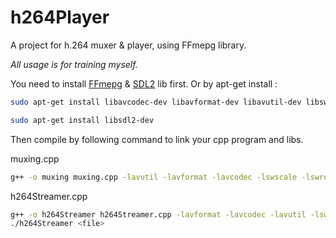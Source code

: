 # h264Player
A project for h.264 muxer &amp; player, using FFmepg library.

*All usage is for training myself.*

You need to install [FFmepg](https://github.com/FFmpeg/FFmpeg) & [SDL2](https://github.com/libsdl-org/SDL) lib first.
Or by apt-get install :
```bash
sudo apt-get install libavcodec-dev libavformat-dev libavutil-dev libswscale-dev libavdevice-dev
```
```bash
sudo apt-get install libsdl2-dev
```

Then compile by following command to link your cpp program and libs.

muxing.cpp
```bash
g++ -o muxing muxing.cpp -lavutil -lavformat -lavcodec -lswscale -lswresample
```

h264Streamer.cpp
```bash
g++ -o h264Streamer h264Streamer.cpp -lavformat -lavcodec -lavutil -lswscale -lswresample -lSDL2 -lm -lpthread
./h264Streamer <file>
```
